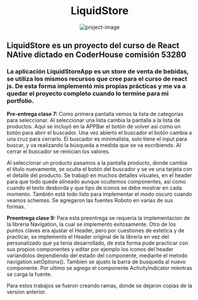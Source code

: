 <h1 align="center" id="title">LiquidStore</h1>

<p align="center"><img src="https://raw.githubusercontent.com/juanPabloSarobe/react-47225/main/src/assets/img/liquidStoreLogo.png.jpg" alt="project-image"></p>

<h2 id="description">LiquidStore es un proyecto del curso de React NAtive dictado en CoderHouse comisión 53280</h2>

 <h3>  La aplicación LiquidStoreApp es un store de venta de bebidas, se utiliza los mismos recursos que cree para el curso de react js.
De esta forma implementó mis propias prácticas y me va a quedar el proyecto completo cuando lo termine para mi portfolio.
</h3>
<p ><strong> Pre-entrega clase 7:</strong> Como primera pantalla vemos la lista de categorías para seleccionar. Al seleccionar una lista cambia la pantalla a la lista de productos. Aquí se incluyó en la APPBar el botón de volver así como un botón para abrir el buscador.
Una vez abierto el buscador el botón cambia a una cruz para cerrarlo.
El buscador es minimalista, solo tiene el input para buscar, y va realizando la búsqueda a medida que se va escribiendo. Al cerrar el buscador se reinician los valores.

Al seleccionar un producto pasamos a la pantalla producto, donde cambia el título nuevamente, se oculta el botón del buscador y se ve una tarjeta con el detalle del producto.
Se trabajó en muchos detalles visuales, en el header para que todo quede alineado aunque ocultemos componentes, así como cuando el texto desborda y que tipo de iconos se debe mostrar en cada momento. También está todo listo para implementar el modo oscuro cuando veamos schemas.
Se agregaron las fuentes Roboto en varias de sus formas.</p>

<p><strong> Preentrega clase 9: </strong>Para esta preentrega se requeria la implementacion de la libreria Navigation, la cual se implemento exitosamente. Otro de los puntos claves era ajustar el Header, pero por cuestiones de estetica y de practicar, se implemento el Header original de la libreria en vez del personalizado que ya tenia desarrollado, de esta forma pude practicar con sus propios componentes y editar por ejemplo los iconos del header variandolos dependiendo del estado del componente, mediante el metodo navigation.setOptions().
Tambien se ajusto la barra de busqueda al nuevo componente.
Por ultimo se agrego el componente ActivityIndicator mientras se carga la fuente.

Para estos trabajos se fueron creando ramas, donde se dejaron copias de la version anterior.

</p>
